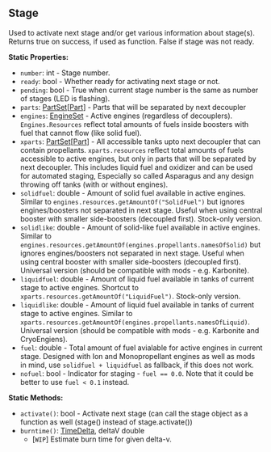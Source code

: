 ## Stage

Used to activate next stage and/or get various information about stage(s). Returns true on success, if used as function. False if stage was not ready.


**Static Properties:**
- `number`: int - Stage number.
- `ready`: bool - Whether ready for activating next stage or not.
- `pending`: bool - True when current stage number is the same as number of stages (LED is flashing).
- `parts`: [PartSet](../Parts/PartSet.1.md)\[[Part](../Parts/PartBase.md)\] - Parts that will be separated by next decoupler
- `engines`: [EngineSet](../Parts/EngineSet.md) - Active engines (regardless of decouplers). `Engines.Resources` reflect total amounts of fuels inside boosters with fuel that cannot flow (like solid fuel).
- `xparts`: [PartSet](../Parts/PartSet.1.md)\[[Part](../Parts/PartBase.md)\] - All accessible tanks upto next decoupler that can contain propellants. `xparts.resources` reflect total amounts of fuels accessible to active engines, but only in parts that will be separated by next decoupler. This includes liquid fuel and oxidizer and can be used for automated staging, Especially so called Asparagus and any design throwing off tanks (with or without engines).
- `solidfuel`: double - Amount of solid fuel available in active engines. Similar to `engines.resources.getAmountOf("SolidFuel")` but ignores engines/boosters not separated in next stage. Useful when using central booster with smaller side-boosters (decoupled first). Stock-only version.
- `solidlike`: double - Amount of solid-like fuel available in active engines. Similar to `engines.resources.getAmountOf(engines.propellants.namesOfSolid)` but ignores engines/boosters not separated in next stage. Useful when using central booster with smaller side-boosters (decoupled first). Universal version (should be compatible with mods - e.g. Karbonite).
- `liquidfuel`: double - Amount of liquid fuel available in tanks of current stage to active engines. Shortcut to `xparts.resources.getAmountOf("LiquidFuel")`. Stock-only version.
- `liquidlike`: double - Amount of liquid fuel available in tanks of current stage to active engines. Similar to `xparts.resources.getAmountOf(engines.propellants.namesOfLiquid)`. Universal version (should be compatible with mods - e.g. Karbonite and CryoEngiens).
- `fuel`: double - Total amount of fuel avialable for active engines in current stage. Designed with Ion and Monopropellant engines as well as mods in mind, use `solidfuel + liquidfuel` as fallback, if this does not work.
- `nofuel`: bool - Indicator for staging - `fuel == 0.0`. Note that it could be better to use `fuel < 0.1` instead.

**Static Methods:**
- `activate()`: bool - Activate next stage (can call the stage object as a function as well (stage() instead of stage.activate())
- `burntime()`: [TimeDelta](TimeDelta.md), deltaV double
  - \[`WIP`\] Estimate burn time for given delta-v.
